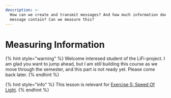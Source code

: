 ```yaml
---
description: >-
  How can we create and transmit messages? And how much information does a
  message contain? Can we measure this?
---
```


# Measuring Information

{% hint style="warning" %}
Welcome interesed student of the LiFi-project. I am glad you want to jump ahead, but I am still building this course as we move through the semester, and this part is not ready yet. Please come back later.
{% endhint %}

{% hint style="info" %}
This lesson is relevant for [Exercise 5: Speed Of Light](https://github.com/winf-hsos/lifi-exercises/raw/main/exercises/05\_exercise\_speed\_of\_light.pdf).
{% endhint %}
